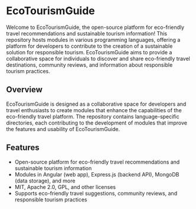 # EcoTourismGuide

Welcome to EcoTourismGuide, the open-source platform for eco-friendly travel recommendations and sustainable tourism information! This repository hosts modules in various programming languages, offering a platform for developers to contribute to the creation of a sustainable solution for responsible tourism. EcoTourismGuide aims to provide a collaborative space for individuals to discover and share eco-friendly travel destinations, community reviews, and information about responsible tourism practices.

## Overview

EcoTourismGuide is designed as a collaborative space for developers and travel enthusiasts to create modules that enhance the capabilities of the eco-friendly travel platform. The repository contains language-specific directories, each contributing to the development of modules that improve the features and usability of EcoTourismGuide.

## Features

- Open-source platform for eco-friendly travel recommendations and sustainable tourism information
- Modules in Angular (web app), Express.js (backend API), MongoDB (data storage), and more
- MIT, Apache 2.0, GPL, and other licenses
- Supports eco-friendly travel suggestions, community reviews, and responsible tourism practices
